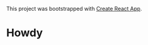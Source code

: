 This project was bootstrapped with [Create React App](https://github.com/facebook/create-react-app).

# Howdy
